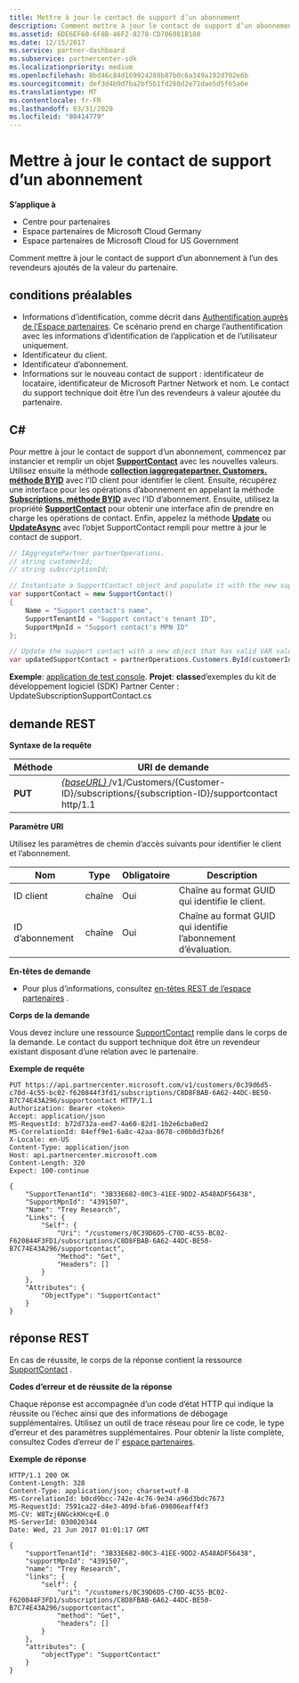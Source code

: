 ```yaml
---
title: Mettre à jour le contact de support d’un abonnement
description: Comment mettre à jour le contact de support d’un abonnement à l’un des revendeurs ajoutés de la valeur du partenaire.
ms.assetid: 6DE6EF60-6F8B-46F2-8278-CD706081B180
ms.date: 12/15/2017
ms.service: partner-dashboard
ms.subservice: partnercenter-sdk
ms.localizationpriority: medium
ms.openlocfilehash: 8bd46c84d169924288b87b0c6a349a192d702e6b
ms.sourcegitcommit: def3d4b9d7ba2bf5b1fd268d2e71dae5d5f65a6e
ms.translationtype: MT
ms.contentlocale: fr-FR
ms.lasthandoff: 03/31/2020
ms.locfileid: "80414779"
---
```

# <a name="update-a-subscriptions-support-contact"></a>Mettre à jour le contact de support d’un abonnement


**S’applique à**

- Centre pour partenaires
- Espace partenaires de Microsoft Cloud Germany
- Espace partenaires de Microsoft Cloud for US Government

Comment mettre à jour le contact de support d’un abonnement à l’un des revendeurs ajoutés de la valeur du partenaire.

## <a name="span-idprerequisitesspan-idprerequisitesspan-idprerequisitesprerequisites"></a><span id="Prerequisites"/><span id="prerequisites"/><span id="PREREQUISITES"/>conditions préalables


- Informations d’identification, comme décrit dans [Authentification auprès de l’Espace partenaires](partner-center-authentication.md). Ce scénario prend en charge l’authentification avec les informations d’identification de l’application et de l’utilisateur uniquement.
- Identificateur du client.
- Identificateur d’abonnement.
- Informations sur le nouveau contact de support : identificateur de locataire, identificateur de Microsoft Partner Network et nom. Le contact du support technique doit être l’un des revendeurs à valeur ajoutée du partenaire.

## <a name="span-idc_span-idc_c"></a><span id="C_"/><span id="c_"/>C#


Pour mettre à jour le contact de support d’un abonnement, commencez par instancier et remplir un objet [**SupportContact**](https://docs.microsoft.com/dotnet/api/microsoft.store.partnercenter.models.subscriptions.supportcontact) avec les nouvelles valeurs. Utilisez ensuite la méthode [**collection iaggregatepartner. Customers. méthode BYID**](https://docs.microsoft.com/dotnet/api/microsoft.store.partnercenter.customers.icustomercollection.byid) avec l’ID client pour identifier le client. Ensuite, récupérez une interface pour les opérations d’abonnement en appelant la méthode [**Subscriptions. méthode BYID**](https://docs.microsoft.com/dotnet/api/microsoft.store.partnercenter.customerusers.icustomerusercollection.byid) avec l’ID d’abonnement. Ensuite, utilisez la propriété [**SupportContact**](https://docs.microsoft.com/dotnet/api/microsoft.store.partnercenter.subscriptions.isubscription.supportcontact) pour obtenir une interface afin de prendre en charge les opérations de contact. Enfin, appelez la méthode [**Update**](https://docs.microsoft.com/dotnet/api/microsoft.store.partnercenter.subscriptions.isubscriptionsupportcontact.update) ou [**UpdateAsync**](https://docs.microsoft.com/dotnet/api/microsoft.store.partnercenter.subscriptions.isubscriptionsupportcontact.updateasync) avec l’objet SupportContact rempli pour mettre à jour le contact de support.

``` csharp
// IAggregatePartner partnerOperations.
// string customerId;
// string subscriptionId; 

// Instantiate a SupportContact object and populate it with the new support contact information.
var supportContact = new SupportContact()
{
    Name = "Support contact's name",
    SupportTenantId = "Support contact's tenant ID",
    SupportMpnId = "Support contact's MPN ID"
};

// Update the support contact with a new object that has valid VAR values.
var updatedSupportContact = partnerOperations.Customers.ById(customerId).Subscriptions.ById(subscriptionID).SupportContact.Update(supportContact);
```

**Exemple**: [application de test console](console-test-app.md). **Projet**: **classe**d’exemples du kit de développement logiciel (SDK) Partner Center : UpdateSubscriptionSupportContact.cs

## <a name="span-id_requestspan-id_requestspan-id_request-rest-request"></a><span id="_Request"/><span id="_request"/><span id="_REQUEST"/> demande REST


**Syntaxe de la requête**

| Méthode  | URI de demande                                                                                                                    |
|---------|--------------------------------------------------------------------------------------------------------------------------------|
| **PUT** | [ *{baseURL}* ](partner-center-rest-urls.md)/v1/Customers/{Customer-ID}/subscriptions/{subscription-ID}/supportcontact http/1.1 |

 

**Paramètre URI**

Utilisez les paramètres de chemin d’accès suivants pour identifier le client et l’abonnement.

| Nom            | Type   | Obligatoire | Description                                                     |
|-----------------|--------|----------|-----------------------------------------------------------------|
| ID client     | chaîne | Oui      | Chaîne au format GUID qui identifie le client.           |
| ID d’abonnement | chaîne | Oui      | Chaîne au format GUID qui identifie l’abonnement d’évaluation. |

 

**En-têtes de demande**

- Pour plus d’informations, consultez [en-têtes REST de l’espace partenaires](headers.md) .

**Corps de la demande**

Vous devez inclure une ressource [SupportContact](subscription-resources.md#supportcontact) remplie dans le corps de la demande. Le contact du support technique doit être un revendeur existant disposant d’une relation avec le partenaire.

**Exemple de requête**

```http
PUT https://api.partnercenter.microsoft.com/v1/customers/0c39d6d5-c70d-4c55-bc02-f620844f3fd1/subscriptions/C8D8FBAB-6A62-44DC-BE50-B7C74E43A296/supportcontact HTTP/1.1
Authorization: Bearer <token>
Accept: application/json
MS-RequestId: b72d732a-eed7-4a60-82d1-1b2e6cba0ed2
MS-CorrelationId: 84eff9e1-6a8c-42aa-8678-c00b0d3fb26f
X-Locale: en-US
Content-Type: application/json
Host: api.partnercenter.microsoft.com
Content-Length: 320
Expect: 100-continue

{
    "SupportTenantId": "3B33E682-00C3-41EE-9DD2-A548ADF56438",
    "SupportMpnId": "4391507",
    "Name": "Trey Research",
    "Links": {
        "Self": {
            "Uri": "/customers/0C39D6D5-C70D-4C55-BC02-F620844F3FD1/subscriptions/C8D8FBAB-6A62-44DC-BE50-B7C74E43A296/supportcontact",
            "Method": "Get",
            "Headers": []
        }
    },
    "Attributes": {
        "ObjectType": "SupportContact"
    }
}
```

## <a name="span-id_responsespan-id_responsespan-id_response-rest-response"></a><span id="_Response"/><span id="_response"/><span id="_RESPONSE"/> réponse REST


En cas de réussite, le corps de la réponse contient la ressource [SupportContact](subscription-resources.md#supportcontact) .

**Codes d’erreur et de réussite de la réponse**

Chaque réponse est accompagnée d’un code d’état HTTP qui indique la réussite ou l’échec ainsi que des informations de débogage supplémentaires. Utilisez un outil de trace réseau pour lire ce code, le type d’erreur et des paramètres supplémentaires. Pour obtenir la liste complète, consultez Codes d’erreur de l' [espace partenaires](error-codes.md).

**Exemple de réponse**

```http
HTTP/1.1 200 OK
Content-Length: 328
Content-Type: application/json; charset=utf-8
MS-CorrelationId: b0cd9bcc-742e-4c76-9e34-a96d3bdc7673
MS-RequestId: 7591ca22-d4e3-409d-bfa6-09806eaff4f3
MS-CV: W8Tzj6NGckKHcq+E.0
MS-ServerId: 030020344
Date: Wed, 21 Jun 2017 01:01:17 GMT

{
    "supportTenantId": "3B33E682-00C3-41EE-9DD2-A548ADF56438",
    "supportMpnId": "4391507",
    "name": "Trey Research",
    "links": {
        "self": {
            "uri": "/customers/0C39D6D5-C70D-4C55-BC02-F620844F3FD1/subscriptions/C8D8FBAB-6A62-44DC-BE50-B7C74E43A296/supportcontact",
            "method": "Get",
            "headers": []
        }
    },
    "attributes": {
        "objectType": "SupportContact"
    }
}
```

 

 




